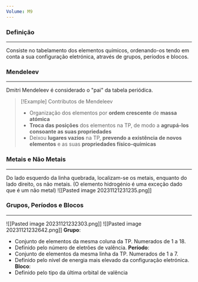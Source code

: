 ```yaml
---
Volume: M9
---
```

### Definição
---
Consiste no tabelamento dos elementos químicos, ordenando-os tendo em conta a sua configuração eletrónica, através de grupos, períodos e blocos.
### Mendeleev
---
Dmitri Mendeleev é considerado o "pai" da tabela periódica.
>[!Example] Contributos de Mendeleev
>- Organização dos elementos por **ordem crescente** de **massa atómica**
>- **Troca das posições** dos elementos na TP, de modo a **agrupá-los consoante as suas propriedades**
>- Deixou **lugares vazios** na TP, **prevendo a existência de novos elementos** e as suas **propriedades físico-químicas**

### Metais e Não Metais
---
Do lado esquerdo da linha quebrada, localizam-se os metais, enquanto do lado direito, os não metais. (O elemento hidrogénio é uma exceção dado que é um não metal)
![[Pasted image 20231121231235.png]]
### Grupos, Períodos e Blocos
---
![[Pasted image 20231121232303.png]]
![[Pasted image 20231121232642.png]]
**Grupo**: 
- Conjunto de elementos da mesma coluna da TP. Numerados de 1 a 18.
- Definido pelo número de eletrões de valência.
**Período**: 
- Conjunto de elementos da mesma linha da TP. Numerados de 1 a 7.
- Definido pelo nível de energia mais elevado da configuração eletrónica.
**Bloco**: 
- Definido pelo tipo da última orbital de valência